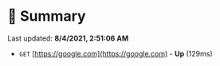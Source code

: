 # 📖 Summary
Last updated: **8/4/2021, 2:51:06 AM**

- `GET` [https://google.com](https://google.com) - **Up** (129ms)
